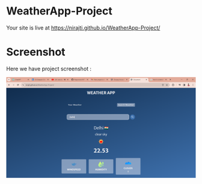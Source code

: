 # WeatherApp-Project

Your site is live at https://nirajti.github.io/WeatherApp-Project/

# Screenshot
Here we have project screenshot :

![screenshot](screenshot.png)
